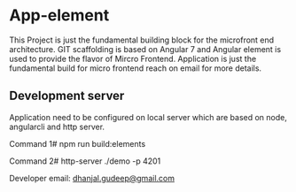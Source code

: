 # App-element

This Project is just the fundamental building block for the microfront end architecture. GIT scaffolding is based on Angular 7 and Angular element is used to provide the flavor of Mircro Frontend. Application is just the fundamental build for micro frontend reach on email for more details.

## Development server

Application need to be configured on local server which are based on node, angularcli and http server.

Command 1#
npm run build:elements

Command 2#
http-server ./demo -p 4201

Developer email: dhanjal.gudeep@gmail.com
